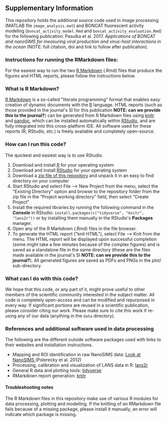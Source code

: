 ## Supplementary Information

This repository holds the additional source code used in image processing (MATLAB file `image_analysis.mat`) and BONCAT fluorescent activity modeling (`boncat_activity_model.Rmd` and `boncat_activity_evaluation.Rmd`) for the following publication: Pasulka et al. 2017. *Applications of BONCAT and nanoSIMS for measuring viral production and virus-host interactions in the ocean* (NOTE: full citation, doi and link to follow after publication). 

### Instructions for running the RMarkdown files:

For the easiest way to run the two [R Markdown](http://rmarkdown.rstudio.com/) (.Rmd) files that produce the figures and HTML reports, please follow the instructions below.

### What is R Markdown?

[R Markdown](http://rmarkdown.rstudio.com/) is a so-called "literate programming" format that enables easy creation of dynamic documents with the [R](http://www.r-project.org/) language. HTML reports (such as those provided in the journal's SI for this publication **NOTE: can we provide this to the journal?**) can be generated from R Markdown files using [knitr](http://yihui.name/knitr/) and [pandoc](http://johnmacfarlane.net/pandoc/), which can be installed automatically within [RStudio](http://www.rstudio.com/), and are fully integrated into this cross-platform IDE. All software used for these reports (R, RStudio, etc.) is freely available and completely open-source. 

### How can I run this code?

The quickest and easiest way is to use RStudio.

 1. Download and install [R](http://cran.rstudio.com/) for your operating system
 1. Download and install [RStudio](http://www.rstudio.com/products/rstudio/download/) for your operating system
 1. Download a [zip file of this repository](https://github.com/apasulka/Viral-BONCAT/archive/master.zip) and unpack it in an easy to find directory on your computer
 1. Start RStudio and select File --> New Project from the menu, select the "Existing Directory" option and browse to the repository folder from the zip file in the "Project working directory" field, then select "Create Project"
 1. Install the required libraries by running the following command in the **Console** in RStudio: `install.packages(c("tidyverse", "knitr", "lans2r"))` or by installing them manually in the RStudio's **Packages** manager.
 1. Open any of the R Markdown (.Rmd) files in the file browser.
 1. To generate the HTML report ("knit HTML"), select File --> Knit from the menu. The HTML report will be displayed upon successful completion (some might take a few minutes because of the complex figures) and is saved as a standalone file in the same directory (these are the files made available in the journal's SI **NOTE: can we provide this to the journal?**). All generated figures are saved as PDFs and PNGs in the plot/ sub-directory.
 
### What can I do with this code?

We hope that this code, or any part of it, might prove useful to other members of the scientific community interested in the subject matter. All code is completely open-access and can be modified and repurposed in every way. If significant portions are reused in a scientific publication, please consider citing our work. Please make sure to cite this work if re-using any of our data (anything in the `data` directory).

### References and additional software used in data processing

The following are the different outside software packages used with links to their websites and installation instructions.

 - Mapping and ROI identification in raw NanoSIMS data: [Look at NanoSIMS ](http://nanosims.geo.uu.nl/nanosims-wiki/doku.php/nanosims:lans) (Polerecky et al. 2012)
 - Processing, calibration and visualization of LANS data in R: [lans2r](https://github.com/KopfLab/lans2r#lans2r) 
 - General R data and plotting tools: [tidyverse](http://tidyverse.org/) 
 - RMarkdown report generation: [knitr](https://yihui.name/knitr/) 

#### Troubleshooting notes

The R Markdown files in this repository make use of various R modules for data processing, plotting and modelling. If the knitting of an RMarkdown file fails because of a missing package, please install it manually, an error will indicate which package is missing. 
 
